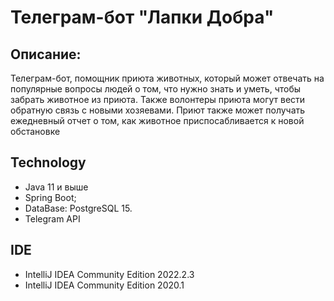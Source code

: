 # Телеграм-бот "Лапки Добра"

## Описание:

Телеграм-бот, помощник приюта животных, который может отвечать на популярные вопросы людей о том, что нужно знать и уметь, чтобы забрать животное из приюта.
Также волонтеры приюта могут вести обратную связь с новыми хозяевами. Приют также может получать ежедневный отчет о том, как животное приспосабливается к новой обстановке

## Technology

- Java 11 и выше
- Spring Boot; 
- DataBase: PostgreSQL 15.
- Telegram API 

## IDE

- IntelliJ IDEA Community Edition 2022.2.3
- IntelliJ IDEA Community Edition 2020.1
